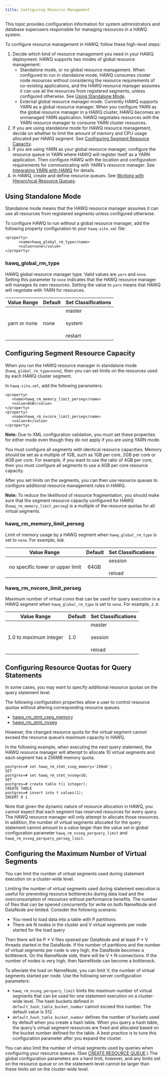 ```yaml
---
title: Configuring Resource Management
---
```


This topic provides configuration information for system administrators and database superusers responsible for managing resources in a HAWQ system.

To configure resource management in HAWQ, follow these high-level steps:

1.  Decide which kind of resource management you need in your HAWQ deployment. HAWQ supports two modes of global resource management:
    -   Standalone mode, or no global resource management. When configured to run in standalone mode, HAWQ consumes cluster node resources without considering the resource requirements of co-existing applications, and the HAWQ resource manager assumes it can use all the resources from registered segments, unless configured otherwise. See [Using Standalone Mode](#topic_url_pls_zt).
    -   External global resource manager mode. Currently HAWQ supports YARN as a global resource manager. When you configure YARN as the global resource manager in a HAWQ cluster, HAWQ becomes an unmanaged YARN application. HAWQ negotiates resources with the YARN resource manager to consume YARN cluster resources.
2.  If you are using standalone mode for HAWQ resource management, decide on whether to limit the amount of memory and CPU usage allocated per HAWQ segment. See [Configuring Segment Resource Capacity](#topic_htk_fxh_15).
3.  If you are using YARN as your global resource manager, configure the resource queue in YARN where HAWQ will register itself as a YARN application. Then configure HAWQ with the location and configuration requirements for communicating with YARN's resource manager. See [Integrating YARN with HAWQ](YARNIntegration.html) for details.
4.  In HAWQ, create and define resource queues. See [Working with Hierarchical Resource Queues](ResourceQueues.html).

## Using Standalone Mode <a id="topic_url_pls_zt"></a>

Standalone mode means that the HAWQ resource manager assumes it can use all resources from registered segments unless configured otherwise.

To configure HAWQ to run without a global resource manager, add the following property configuration to your `hawq-site.xml` file:

```
<property>
      <name>hawq_global_rm_type</name>
      <value>none</value>
</property>
```

### hawq\_global\_rm\_type <a id="id_wgb_44m_q5"></a>

HAWQ global resource manager type. Valid values are `yarn` and `none`. Setting this parameter to `none` indicates that the HAWQ resource manager will manages its own resources. Setting the value to `yarn` means that HAWQ will negotiate with YARN for resources.

|Value Range|Default|Set Classifications|
|-----------|-------|-------------------|
|yarn or none|none|master<br/><br/>system<br/><br/>restart|

## Configuring Segment Resource Capacity <a id="topic_htk_fxh_15"></a>

When you run the HAWQ resource manager in standalone mode \(`hawq_global_rm_type=none`\), then you can set limits on the resources used by each HAWQ cluster segment.

In `hawq-site.xml`, add the following parameters:

```
<property>
   <name>hawq_rm_memory_limit_perseg</name>
   <value>8GB</value>
</property>
<property>
   <name>hawq_rm_nvcore_limit_perseg</name>
   <value>4</value>
</property>
```

**Note:** Due to XML configuration validation, you must set these properties for either mode even though they do not apply if you are using YARN mode.

You must configure all segments with identical resource capacities. Memory should be set as a multiple of 1GB, such as 1GB per core, 2GB per core or 4GB per core. For example, if you want to use the ratio of 4GB per core, then you must configure all segments to use a 4GB per core resource capacity.

After you set limits on the segments, you can then use resource queues to configure additional resource management rules in HAWQ.

**Note:** To reduce the likelihood of resource fragmentation, you should make sure that the segment resource capacity configured for HAWQ \(`hawq_rm_memory_limit_perseg`\) is a multiple of the resource quotas for all virtual segments.

### hawq\_rm\_memory\_limit\_perseg <a id="id_qqq_s4m_q5"></a>

Limit of memory usage by a HAWQ segment when `hawq_global_rm_type` is set to `none`. For example, `8GB`.

|Value Range|Default|Set Classifications|
|-----------|-------|-------------------|
| no specific lower or upper limit | 64GB |session<br/><br/>reload|

### hawq\_rm\_nvcore\_limit\_perseg <a id="id_xpv_t4m_q5"></a>

Maximum number of virtual cores that can be used for query execution in a HAWQ segment when `hawq_global_rm_type` is set to `none`. For example, `2.0`.

|Value Range|Default|Set Classifications|
|-----------|-------|-------------------|
|1.0 to maximum integer|1.0|master<br/><br/>session<br/><br/>reload|

## Configuring Resource Quotas for Query Statements <a id="topic_g2p_zdq_15"></a>

In some cases, you may want to specify additional resource quotas on the query statement level.

The following configuration properties allow a user to control resource quotas without altering corresponding resource queues.

-   [hawq\_rm\_stmt\_vseg\_memory](/20/reference/guc/parameter_definitions.html)
-   [hawq\_rm\_stmt\_nvseg](/20/reference/guc/parameter_definitions.html)

However, the changed resource quota for the virtual segment cannot exceed the resource queue’s maximum capacity in HAWQ.

In the following example, when executing the next query statement, the HAWQ resource manager will attempt to allocate 10 virtual segments and each segment has a 256MB memory quota.

```
postgres=# set hawq_rm_stmt_vseg_memory='256mb';
SET
postgres=# set hawq_rm_stmt_nvseg=10;
SET
postgres=# create table t(i integer);
CREATE TABLE
postgres=# insert into t values(1);
INSERT 0 1
```

Note that given the dynamic nature of resource allocation in HAWQ, you cannot expect that each segment has reserved resources for every query. The HAWQ resource manager will only attempt to allocate those resources. In addition, the number of virtual segments allocated for the query statement cannot amount to a value larger than the value set in global configuration parameter `hawq_rm_nvseg_perquery_limit` and `hawq_rm_nvseg_perquery_perseg_limit`.

## Configuring the Maximum Number of Virtual Segments <a id="topic_tl5_wq1_f5"></a>

You can limit the number of virtual segments used during statement execution on a cluster-wide level.

Limiting the number of virtual segments used during statement execution is useful for preventing resource bottlenecks during data load and the overconsumption of resources without performance benefits. The number of files that can be opened concurrently for write on both NameNode and DataNode are limited. Consider the following scenario:

-   You need to load data into a table with P partitions
-   There are N nodes in the cluster and V virtual segments per node started for the load query

Then there will be P \* V files opened per DataNode and at least P \* V threads started in the DataNode. If the number of partitions and the number of virtual segments per node is very high, the DataNode becomes a bottleneck. On the NameNode side, there will be V \* N connections. If the number of nodes is very high, then NameNode can become a bottleneck.

To alleviate the load on NameNode, you can limit V, the number of virtual segments started per node. Use the following server configuration parameters:

-   `hawq_rm_nvseg_perquery_limit` limits the maximum number of virtual segments that can be used for one statement execution on a cluster-wide level.  The hash buckets defined in `default_hash_table_bucket_number` cannot exceed this number. The default value is 512.
-   `default_hash_table_bucket_number` defines the number of buckets used by default when you create a hash table. When you query a hash table, the query's virtual segment resources are fixed and allocated based on the bucket number defined for the table. A best practice is to tune this configuration parameter after you expand the cluster.

You can also limit the number of virtual segments used by queries when configuring your resource queues. \(See [CREATE RESOURCE QUEUE](/20/reference/sql/CREATE-RESOURCE-QUEUE.html).\) The global configuration parameters are a hard limit, however, and any limits set on the resource queue or on the statement-level cannot be larger than these limits set on the cluster-wide level.
